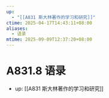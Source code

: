 ```yaml
---
up:
  - "[[A831 斯大林著作的学习和研究]]"
ctime: 2025-04-17T14:43:11+08:00
aliases:
  - 语录
mtime: 2025-09-09T12:37:20+08:00
---
```


# A831.8 语录

- up: [[A831 斯大林著作的学习和研究]]
